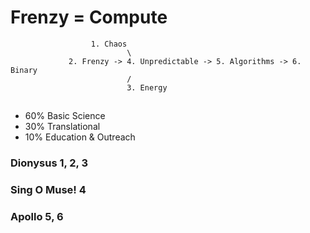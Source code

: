 # Frenzy = Compute

                      1. Chaos
                              \
                 2. Frenzy -> 4. Unpredictable -> 5. Algorithms -> 6. Binary
                              /
                              3. Energy


##
- 60% Basic Science
- 30% Translational
- 10% Education & Outreach

### Dionysus 1, 2, 3
### Sing O Muse! 4
### Apollo 5, 6
